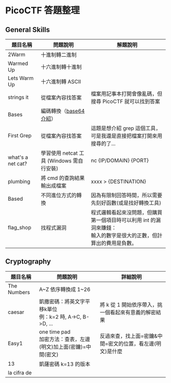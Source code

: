 # PicoCTF 答題整理

## General Skills
題目名稱 | 問題說明 | 解題說明 
---|---|---
2Warm | 十進制轉二進制
Warmed Up | 十六進制轉十進制
Lets Warm Up | 十六進制轉 ASCII
strings it | 從檔案內容找答案 | 檔案用記事本打開會像亂碼，但搜尋 PicoCTF 就可以找到答案
Bases | 編碼轉換（[base64 介紹](Notes/常見編碼介紹.md)）
First Grep | 從檔案內容找答案 | 這題是想介紹 grep 這個工具，可是我還是直接把檔案打開來用搜尋的了...
what's a net cat? | 學習使用 netcat 工具 (Windows 需自行安裝) | nc {IP/DOMAIN} {PORT}
plumbing | 將 cmd 的查詢結果輸出成檔案 | xxxx > {DESTINATION}
Based | 不同進位方式的轉換 | 因為有限制回答時間，所以需要先刻好函數(或是找好轉換工具)
flag_shop | 找程式漏洞 | 程式邏輯看起來沒問題，但購買第一個項目時可以利用 int 的漏洞來賺錢：<Br>輸入的數字是很大的正數，但計算出的費用是負數。

## Cryptography
題目名稱 | 問題說明 | 詳細說明 
---|---|---
The Numbers | A\~Z 依序轉換成 1\~26
caesar | 凱撒密碼：將英文字平移k單位<br>例：k=2 時, A->C, B->D, ... | 將 k 從 1 開始依序帶入，挑一個看起來有意義的解密結果
Easy1 | one time pad<br>加密方法：查表，左邊(明文)加上面(密鑰)=中間(密文) | 反過來查，找上面=密鑰&中間=密文的位置，看左邊(明文)是什麼
13 | 凱薩密碼 k=13 的版本
la cifra de | 